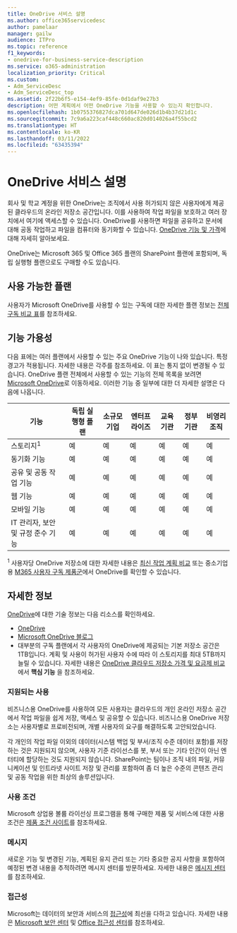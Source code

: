 ```yaml
---
title: OneDrive 서비스 설명
ms.author: office365servicedesc
author: pamelaar
manager: gailw
audience: ITPro
ms.topic: reference
f1_keywords:
- onedrive-for-business-service-description
ms.service: o365-administration
localization_priority: Critical
ms.custom:
- Adm_ServiceDesc
- Adm_ServiceDesc_top
ms.assetid: 2f22b6f5-e154-4ef9-85fe-0d1daf9e27b3
description: 어떤 계획에서 어떤 OneDrive 기능을 사용할 수 있는지 확인합니다.
ms.openlocfilehash: 1b0755376827dca701d647de026d1b4b37d21d1c
ms.sourcegitcommit: 7c9a6a223caf448c660ac820d014026a4f55bcd2
ms.translationtype: HT
ms.contentlocale: ko-KR
ms.lasthandoff: 03/11/2022
ms.locfileid: "63435394"
---
```

# <a name="onedrive-service-description"></a>OneDrive 서비스 설명

회사 및 학교 계정을 위한 OneDrive는 조직에서 사용 허가되지 않은 사용자에게 제공된 클라우드의 온라인 저장소 공간입니다. 이를 사용하여 작업 파일을 보호하고 여러 장치에서 여기에 액세스할 수 있습니다. OneDrive를 사용하면 파일을 공유하고 문서에 대해 공동 작업하고 파일을 컴퓨터와 동기화할 수 있습니다. [OneDrive 기능 및 가격](https://www.microsoft.com/microsoft-365/onedrive/onedrive-for-business)에 대해 자세히 알아보세요.

OneDrive는 Microsoft 365 및 Office 365 플랜의 SharePoint 플랜에 포함되며, 독립 실행형 플랜으로도 구매할 수도 있습니다.

## <a name="available-plans"></a>사용 가능한 플랜

사용자가 Microsoft OneDrive를 사용할 수 있는 구독에 대한 자세한 플랜 정보는 [전체 구독 비교 표](https://go.microsoft.com/fwlink/?linkid=2139145)를 참조하세요.

## <a name="feature-availability"></a>기능 가용성

다음 표에는 여러 플랜에서 사용할 수 있는 주요 OneDrive 기능이 나와 있습니다. 특정 경고가 적용됩니다. 자세한 내용은 각주를 참조하세요. 이 표는 통지 없이 변경될 수 있습니다. OneDrive 플랜 전체에서 사용할 수 있는 기능의 전체 목록을 보려면 [Microsoft OneDrive](https://www.microsoft.com/microsoft-365/onedrive/onedrive-for-business)로 이동하세요. 이러한 기능 중 일부에 대한 더 자세한 설명은 다음에 나옵니다.

| 기능 | 독립 실행형 플랜 | 소규모 기업 | 엔터프라이즈 | 교육 기관 | 정부 기관 | 비영리 조직  |
|---------|-------------------|----------------|------------|-----------|------------|-------------|
| 스토리지<sup>1</sup> | 예 | 예 | 예 | 예 | 예 | 예 |
| 동기화 기능 | 예 | 예 | 예 | 예 | 예 | 예 |
| 공유 및 공동 작업 기능 | 예 | 예 | 예 | 예 | 예 | 예 |
| 웹 기능 | 예 | 예 | 예 | 예 | 예 | 예 |
| 모바일 기능 | 예 | 예 | 예 | 예 | 예 | 예 |
| IT 관리자, 보안 및 규정 준수 기능 | 예 | 예 | 예 | 예 | 예 | 예 |

<sup>1</sup> 사용자당 OneDrive 저장소에 대한 자세한 내용은 [최신 작업 계획 비교](https://go.microsoft.com/fwlink/?linkid=2139145) 또는 중소기업용 [M365 사용자 구독 제품군](https://query.prod.cms.rt.microsoft.com/cms/api/am/binary/RWR6bM)에서 OneDrive를 확인할 수 있습니다.

## <a name="learn-more"></a>자세한 정보

[OneDrive](https://www.microsoft.com/microsoft-365/onedrive/onedrive-for-business)에 대한 기술 정보는 다음 리소스를 확인하세요.

- [OneDrive](/onedrive/onedrive)
- [Microsoft OneDrive 블로그](https://techcommunity.microsoft.com/t5/microsoft-onedrive-blog/bg-p/OneDriveBlog)
- 대부분의 구독 플랜에서 각 사용자의 OneDrive에 제공되는 기본 저장소 공간은 1TB입니다. 계획 및 사용이 허가된 사용자 수에 따라 이 스토리지를 최대 5TB까지 늘릴 수 있습니다. 자세한 내용은 [OneDrive 클라우드 저장소 가격 및 요금제 비교](https://www.microsoft.com/microsoft-365/onedrive/compare-onedrive-plans?activetab=tab:primaryr2)에서 **핵심 기능** 을 참조하세요.

### <a name="supported-uses"></a>지원되는 사용

비즈니스용 OneDrive를 사용하여 모든 사용자는 클라우드의 개인 온라인 저장소 공간에서 작업 파일을 쉽게 저장, 액세스 및 공유할 수 있습니다. 비즈니스용 OneDrive 저장소는 사용자별로 프로비전되며, 개별 사용자의 요구를 해결하도록 고안되었습니다.

각 개인의 작업 파일 이외의 데이터(시스템 백업 및 부서/조직 수준 데이터 포함)를 저장하는 것은 지원되지 않으며, 사용자 기준 라이선스를 봇, 부서 또는 기타 인간이 아닌 엔터티에 할당하는 것도 지원되지 않습니다. SharePoint는 팀이나 조직 내의 파일, 커뮤니케이션 및 인트라넷 사이트 저장 및 관리를 포함하여 좀 더 높은 수준의 콘텐츠 관리 및 공동 작업을 위한 최상의 솔루션입니다.

### <a name="licensing-terms"></a>사용 조건

Microsoft 상업용 볼륨 라이선싱 프로그램을 통해 구매한 제품 및 서비스에 대한 사용 조건은 [제품 조건 사이트](https://www.microsoft.com/licensing/terms/)를 참조하세요.

### <a name="messaging"></a>메시지

새로운 기능 및 변경된 기능, 계획된 유지 관리 또는 기타 중요한 공지 사항을 포함하여 예정된 변경 내용을 추적하려면 메시지 센터를 방문하세요. 자세한 내용은 [메시지 센터](/microsoft-365/admin/manage/message-center)를 참조하세요.

### <a name="accessibility"></a>접근성

Microsoft는 데이터의 보안과 서비스의 [접근성](https://www.microsoft.com/trust-center/compliance/accessibility)에 최선을 다하고 있습니다. 자세한 내용은 [Microsoft 보안 센터](https://www.microsoft.com/trust-center) 및 [Office 접근성 센터](https://support.microsoft.com/office/office-accessibility-center-resources-for-people-with-disabilities-ecab0fcf-d143-4fe8-a2ff-6cd596bddc6d)를 참조하세요.
